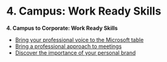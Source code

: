 # 4. Campus: Work Ready Skills

 **4. Campus to Corporate: Work Ready Skills**

* [Bring your professional voice to the Microsoft table](https://www.insidesherpa.com/modules/ms2CK9b2SCWGXwPMS/hqngLxrfgffxBRxNQ)
* [Bring a professional approach to meetings](https://www.insidesherpa.com/modules/ms2CK9b2SCWGXwPMS/NBq288DC7zJiqZFBu)
* [Discover the importance of your personal brand](https://www.insidesherpa.com/modules/ms2CK9b2SCWGXwPMS/rCvQiXDPTboz9Mepq)

 

